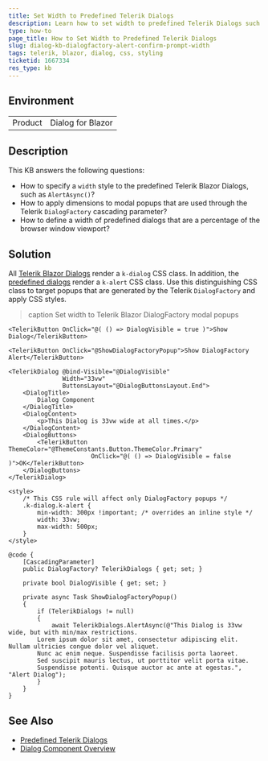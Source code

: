 ```yaml
---
title: Set Width to Predefined Telerik Dialogs
description: Learn how to set width to predefined Telerik Dialogs such as the alert, confirm, and prompt modal popups. The width can be fixed or a percentage of the browser window's viewport.
type: how-to
page_title: How to Set Width to Predefined Telerik Dialogs
slug: dialog-kb-dialogfactory-alert-confirm-prompt-width
tags: telerik, blazor, dialog, css, styling
ticketid: 1667334
res_type: kb
---
```


## Environment

<table>
    <tbody>
        <tr>
            <td>Product</td>
            <td>Dialog for Blazor</td>
        </tr>
    </tbody>
</table>

## Description

This KB answers the following questions:

* How to specify a `width` style to the predefined Telerik Blazor Dialogs, such as `AlertAsync()`?
* How to apply dimensions to modal popups that are used through the Telerik `DialogFactory` cascading parameter?
* How to define a width of predefined dialogs that are a percentage of the browser window viewport?

## Solution

All [Telerik Blazor Dialogs](slug:dialog-overview) render a `k-dialog` CSS class. In addition, the [predefined dialogs](slug:dialog-predefined) render a `k-alert` CSS class. Use this distinguishing CSS class to target popups that are generated by the Telerik `DialogFactory` and apply CSS styles.

>caption Set width to Telerik Blazor DialogFactory modal popups

````RAZOR
<TelerikButton OnClick="@( () => DialogVisible = true )">Show Dialog</TelerikButton>

<TelerikButton OnClick="@ShowDialogFactoryPopup">Show DialogFactory Alert</TelerikButton>

<TelerikDialog @bind-Visible="@DialogVisible"
               Width="33vw"
               ButtonsLayout="@DialogButtonsLayout.End">
    <DialogTitle>
        Dialog Component
    </DialogTitle>
    <DialogContent>
        <p>This Dialog is 33vw wide at all times.</p>
    </DialogContent>
    <DialogButtons>
        <TelerikButton ThemeColor="@ThemeConstants.Button.ThemeColor.Primary"
                       OnClick="@( () => DialogVisible = false )">OK</TelerikButton>
    </DialogButtons>
</TelerikDialog>

<style>
    /* This CSS rule will affect only DialogFactory popups */
    .k-dialog.k-alert {
        min-width: 300px !important; /* overrides an inline style */
        width: 33vw;
        max-width: 500px;
    }
</style>

@code {
    [CascadingParameter]
    public DialogFactory? TelerikDialogs { get; set; }

    private bool DialogVisible { get; set; }

    private async Task ShowDialogFactoryPopup()
    {
        if (TelerikDialogs != null)
        {
            await TelerikDialogs.AlertAsync(@"This Dialog is 33vw wide, but with min/max restrictions.
        Lorem ipsum dolor sit amet, consectetur adipiscing elit. Nullam ultricies congue dolor vel aliquet.
        Nunc ac enim neque. Suspendisse facilisis porta laoreet.
        Sed suscipit mauris lectus, ut porttitor velit porta vitae.
        Suspendisse potenti. Quisque auctor ac ante at egestas.", "Alert Dialog");
        }
    }
}
````

## See Also

* [Predefined Telerik Dialogs](slug:dialog-predefined)
* [Dialog Component Overview](slug:dialog-overview)
